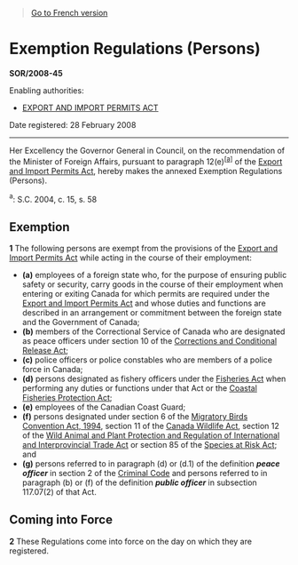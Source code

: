 > [Go to French version](/fr/Règlements/Décrets,%20ordonnances%20et%20règlements%20statutaires/2008/45.md)

# Exemption Regulations (Persons)

**SOR/2008-45**

Enabling authorities: 
- [EXPORT AND IMPORT PERMITS ACT](/en/Acts/Revised%20Statutes%20of%20Canada/E/E-19.md)

Date registered: 28 February 2008

----------

Her Excellency the Governor General in Council, on the recommendation of the Minister of Foreign Affairs, pursuant to paragraph 12(e)<sup><a href='#fna_e'>[a]</a></sup> of the [Export and Import Permits Act](/en/Acts/Revised%20Statutes%20of%20Canada/E/E-19.md), hereby makes the annexed Exemption Regulations (Persons).

<a name='fna_e'><sup>a</sup></a>: S.C. 2004, c. 15, s. 58<br />




## Exemption


**1** The following persons are exempt from the provisions of the [Export and Import Permits Act](/en/Acts/Revised%20Statutes%20of%20Canada/E/E-19.md) while acting in the course of their employment:
- **(a)** employees of a foreign state who, for the purpose of ensuring public safety or security, carry goods in the course of their employment when entering or exiting Canada for which permits are required under the [Export and Import Permits Act](/en/Acts/Revised%20Statutes%20of%20Canada/E/E-19.md) and whose duties and functions are described in an arrangement or commitment between the foreign state and the Government of Canada;
- **(b)** members of the Correctional Service of Canada who are designated as peace officers under section 10 of the [Corrections and Conditional Release Act](/en/Acts/Statutes%20of%20Canada/1992/c.%2020.md);
- **(c)** police officers or police constables who are members of a police force in Canada;
- **(d)** persons designated as fishery officers under the [Fisheries Act](/en/Acts/Revised%20Statutes%20of%20Canada/F/F-14.md) when performing any duties or functions under that Act or the [Coastal Fisheries Protection Act](/en/Acts/Revised%20Statutes%20of%20Canada/C/C-33.md);
- **(e)** employees of the Canadian Coast Guard;
- **(f)** persons designated under section 6 of the [Migratory Birds Convention Act, 1994](/en/Acts/Statutes%20of%20Canada/1994/c.%2022.md), section 11 of the [Canada Wildlife Act](/en/Acts/Revised%20Statutes%20of%20Canada/W/W-9.md), section 12 of the [Wild Animal and Plant Protection and Regulation of International and Interprovincial Trade Act](/en/Acts/Statutes%20of%20Canada/1992/c.%2052.md) or section 85 of the [Species at Risk Act](/en/Acts/Statutes%20of%20Canada/2002/c.%2029.md); and
- **(g)** persons referred to in paragraph (d) or (d.1) of the definition ***peace officer*** in section 2 of the [Criminal Code](/en/Acts/Revised%20Statutes%20of%20Canada/C/C-46.md) and persons referred to in paragraph (b) or (f) of the definition ***public officer*** in subsection 117.07(2) of that Act.




## Coming into Force


**2** These Regulations come into force on the day on which they are registered.


